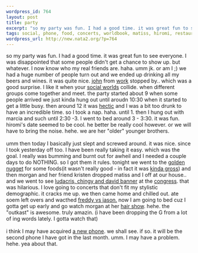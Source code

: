 ```yaml
--- 
wordpress_id: 764
layout: post
title: party
excerpt: "so my party was fun. I had a good time. it was great fun to see everyone. I was disappointed that some people didn't get a chance to show up. but whatever. I now know who my real friends are. haha. umm jk. or am I ;) we had a huge number of people turn out and we ended up drinking all my beers and wines. it was quite nice. john from "
tags: social, phone, food, concerts, worldbook, matiss, hiromi, restaurant, nokia
wordpress_url: http://new.nata2.org/?p=764
---
```

so my party was fun. I had a good time. it was great fun to see everyone. I was disappointed that some people didn't get a chance to show up. but whatever. I now know who my real friends are. haha. umm jk. or am I ;) we had a huge number of people turn out and we ended up drinking all my beers and wines. it was quite nice. <a href="http://johnwhitney.net">john</a> from <a href="http://www.worldbook.com">work</a> stopped by.. which was a good surprise. I like it when your <a href="http://www.stanford.edu/~mgorman/spring.gif">social worlds</a> collide. when different groups come together and meet. the party started about 9 when some people arrived we just kinda hung out until aroudn 10:30 when it started to get a little busy. then around 12 it was <a href="http://www.rediff.com/cricket/2001/jul/06bhisa.jpg">hectic</a> and I was a bit too drunk to have an incredible time. so I took a nap. haha. until 1. then I hung out with marcia and such until 2:30 -3. I went to bed around 3 - 3:30. it was fun. hiromi's date seemed to be cool. he better be really cool however. or we will have to bring the noise. hehe. we are her "older" younger brothers. <br/><br/>umm then today I basically just slept and screwed around. it was nice. since I took yesterday off too. I have been really taking it easy. which was the goal. I really was bumming and burnt out for awheil and I needed a couple days to do NOTHING. so I got them it rules. tonight we went to the <a href="http://centerstage.net/restaurants/golden-nugget-ravenswood.html">golden nugget</a> for some foods(it wasn't really good -  in fact it was <a href="http://www.nata2.info/?path=pictures%2Fmisc%2Fphone_camera%2Fphotolog&amp;img=1078019828-t610(2).jpg">kinda gross</a>) and then morgan and her friend kristen dropped matiss and I off at our house.. and we went to see <a href="http://www.nata2.info/?path=pictures%2Fmisc%2Fphone_camera%2Fphotolog&amp;img=1078023912-t610(2).jpg">ludacris, chingy and david banner</a> at the <a href="http://www.nata2.info/?path=pictures%2Fmisc%2Fphone_camera%2Fphotolog&amp;img=1078026937-t610(2).jpg">congress</a>. that was hilarious. I love going to concerts that don't fit my stylistic demographic. it cracks me up. we then came home and chilled out. ate soem left overs and wacthed <a href="http://www.freddyvsjason.com/?trailer">freddy vs jason.</a> now I am going to bed cuz I gotta get up early and go watch morgan at her <a href="http://isnow.com/">hair show</a>. hehe. the "outkast" is awesome. truly amazin. (i have been dropping the G from a  lot of ing words lately. I gotta watch that)
<br/><br/>i think I may have acquired <a href="http://nokia.com/nokia/0,,33210,00.html">a new phone</a>. we shall see. if so. it will be the second phone I have got in the last month. umm. I may have a problem. hehe. yea about that. 
